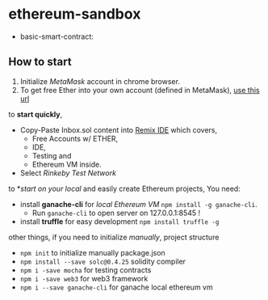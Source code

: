 # ethereum-sandbox

- basic-smart-contract: 


## How to start

1. Initialize *MetaMask* account in chrome browser.
2. To get free Ether into your own account (defined in MetaMask), [use this url](https://faucet.rinkeby.io/) 

to **start quickly**,

- Copy-Paste Inbox.sol content into [Remix IDE](remix.ethereum.org) which covers,
   - Free Accounts w/ ETHER, 
   - IDE, 
   - Testing and 
   - Ethereum VM inside.
- Select *Rinkeby Test Network* 

to **start on your local* and easily create Ethereum projects, You need:

- install **ganache-cli** for _local Ethereum VM_ `npm install -g ganache-cli`.
    - Run `ganache-cli` to open server on 127.0.0.1:8545 !
- install **truffle** for easy development `npm install truffle -g`

other things, if you need to initialize *manually*, project structure
- `npm init` to initialize manually package.json
- `npm install --save solc@0.4.25` solidity compiler
- `npm i -save mocha` for testing contracts
- `npm i -save web3` for web3 framework
- `npm i --save ganache-cli` for ganache local ethereum vm
